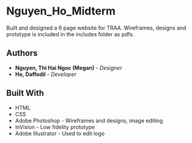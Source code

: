 # Nguyen_Ho_Midterm
Built and designed a 6 page website for TRAA.  Wireframes, designs and prototype is included in the includes folder as pdfs. 

## Authors
* **Nguyen, Thi Hai Ngoc (Megan)** - *Designer*
* **Ho, Daffodil** - *Developer*

## Built With
* HTML 
* CSS 
* Adobe Photoshop - Wireframes and designs, image editing
* InVision - Low fidelity prototype
* Adobe Illustrator - Used to edit logo

